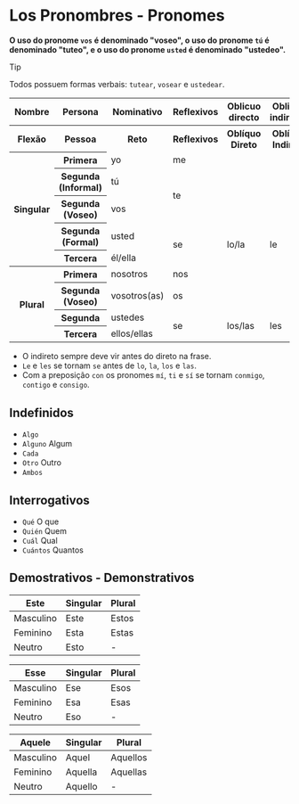 # Los Pronombres - Pronomes

**O uso do pronome `vos` é denominado "voseo", o uso do pronome `tú` é denominado "tuteo", e o uso do pronome `usted` é denominado "ustedeo".**

> [!TIP]
> Todos possuem formas verbais: `tutear`, `vosear` e `ustedear`.

<table>
    <thead>
        <tr>
            <th>Nombre</th>
            <th>Persona</th>
            <th>Nominativo</th>
            <th>Reflexivos</th>
            <th>Oblicuo directo</th>
            <th>Oblicuo indirecto</th>
            <th>Preposicionales</th>
            <th>Adjectivos Posesivos</th>
            <th>Posesivos</th>
        </tr>
    </thead>
    <tr>
        <th>Flexão</th>
        <th>Pessoa</th>
        <th>Reto</th>
        <th>Reflexivos</th>
        <th>Oblíquo Direto</th>
        <th>Oblíquo Indireto</th>
        <th>Preposionais</th>
        <th>Adjetivos Possessivos</th>
        <th>Possessivos</th>
    </tr>
    <tr>
        <th rowspan="5">Singular</th>
        <th>Primera</th>
        <td>yo</td>
        <td colspan="3">me</td>
        <td>mí</td>
        <td>mi(s)</td>
        <td>mío(s)/mía(s)</td>
    </tr>
    <tr>
        <th>Segunda (Informal)</th>
        <td>tú</td>
        <td rowspan="2" colspan="3">te</td>
        <td>ti</td>
        <td rowspan="2">tu(s)</td>
        <td rowspan="2">tuyo(s)/tuya(s)</td>
    </tr>
    <tr>
        <th>Segunda (Voseo)</th>
        <td>vos</td>
        <td>vos</td>
    </tr>
    <tr>
        <th>Segunda (Formal)</th>
        <td>usted</td>
        <td rowspan="2">se</td>
        <td rowspan="2">lo/la</td>
        <td rowspan="2">le</td>
        <td>usted/sí</td>
        <td rowspan="2">su(s)</td>
        <td rowspan="2">suyo(s)/suya(s)</td>
    </tr>
    <tr>
        <th>Tercera</th>
        <td>él/ella</td>
        <td>él/ella/sí</td>
    </tr>
    <tr>
        <th rowspan="4">Plural</th>
        <th>Primera</th>
        <td>nosotros</td>
        <td colspan="3">nos</td>
        <td>nosotros</td>
        <td colspan="2">nuestro(s)/nuestra(s)</td>
    </tr>
    <tr>
        <th>Segunda (Voseo)</th>
        <td>vosotros(as)</td>
        <td colspan="3">os</td>
        <td>vosotros(as)</td>
        <td colspan="2">vuestro(s)/vuestra(s)</td>
    </tr>
    <tr>
        <th>Segunda</th>
        <td>ustedes</td>
        <td rowspan="2">se</td>
        <td rowspan="2">los/las</td>
        <td rowspan="2">les</td>
        <td>ustedes/sí</td>
        <td rowspan="2">su(s)</td>
        <td rowspan="2">suyo(s)/suya(s)</td>
    </tr>
    <tr>
        <th>Tercera</th>
        <td>ellos/ellas</td>
        <td>ellos/ellas/sí</td>
    </tr>
</table>

-   O indireto sempre deve vir antes do direto na frase.
-   `Le` e `les` se tornam `se` antes de `lo`, `la`, `los` e `las`.
-   Com a preposição `con` os pronomes `mí`, `ti` e `sí` se tornam `conmigo`, `contigo` e `consigo`.

## Indefinidos

-   `Algo`
-   `Alguno` Algum
-   `Cada`
-   `Otro` Outro
-   `Ambos`

## Interrogativos

-   `Qué` O que
-   `Quién` Quem
-   `Cuál` Qual
-   `Cuántos` Quantos

## Demostrativos - Demonstrativos

| Este      | Singular | Plural |
| --------- | -------- | ------ |
| Masculino | Este     | Estos  |
| Feminino  | Esta     | Estas  |
| Neutro    | Esto     | -      |

| Esse      | Singular | Plural |
| --------- | -------- | ------ |
| Masculino | Ese      | Esos   |
| Feminino  | Esa      | Esas   |
| Neutro    | Eso      | -      |

| Aquele    | Singular | Plural   |
| --------- | -------- | -------- |
| Masculino | Aquel    | Aquellos |
| Feminino  | Aquella  | Aquellas |
| Neutro    | Aquello  | -        |
